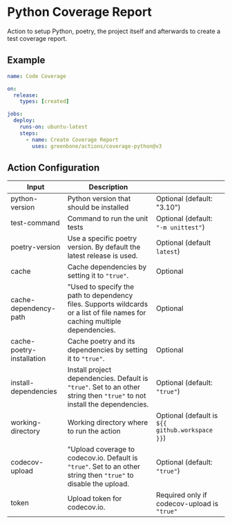 # Python Coverage Report

Action to setup Python, poetry, the project itself and afterwards to create a
test coverage report.

## Example

```yaml
name: Code Coverage

on:
  release:
    types: [created]

jobs:
  deploy:
    runs-on: ubuntu-latest
    steps:
      - name: Create Coverage Report
        uses: greenbone/actions/coverage-python@v3
```

## Action Configuration

| Input | Description | |
|-------|-------------|-|
| python-version | Python version that should be installed | Optional (default: "3.10") |
| test-command | Command to run the unit tests | Optional (default: `"-m unittest"`)
| poetry-version | Use a specific poetry version. By default the latest release is used. | Optional (default `latest`) |
| cache | Cache dependencies by setting it to `"true"`. | Optional |
| cache-dependency-path | "Used to specify the path to dependency files. Supports wildcards or a list of file names for caching multiple dependencies. | Optional |
| cache-poetry-installation | Cache poetry and its dependencies by setting it to `"true"`. | Optional |
| install-dependencies | Install project dependencies. Default is `"true"`. Set to an other string then `"true"` to not install the dependencies. | Optional (default: `"true"`) |
| working-directory | Working directory where to run the action | Optional (default is `${{ github.workspace }}`) |
| codecov-upload | "Upload coverage to codecov.io. Default is `"true"`. Set to an other string then `"true"` to disable the upload. | Optional (default: `"true"`)
| token | Upload token for codecov.io. | Required only if codecov-upload is `"true"` |
